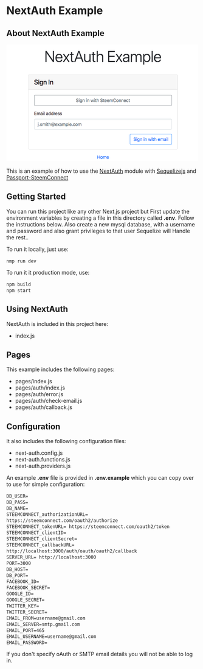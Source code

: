 # NextAuth Example

## About NextAuth Example
![](https://github.com/SMWARREN/SteemConnect-Next-Auth-Micro-Service/blob/master/ss/2.png)

This is an example of how to use the [NextAuth](https://www.npmjs.com/package/next-auth) module with [Sequelizejs](http://docs.sequelizejs.com/) and [Passport-SteemConnect](https://github.com/SMWARREN/Passport-SteemConnect)

## Getting Started

You can run this project like any other Next.js project but First update the environment variables by creating a file in this directory called **.env**. Follow the instructions below. Also create a new mysql database, with a username and password and also grant privileges to that user Sequelize will Handle the rest..

To run it locally, just use:

    nmp run dev

To run it it production mode, use:

    npm build
    npm start

## Using NextAuth

NextAuth is included in this project here:

* index.js

## Pages

This example includes the following pages:

* pages/index.js
* pages/auth/index.js
* pages/auth/error.js
* pages/auth/check-email.js
* pages/auth/callback.js

## Configuration

It also includes the following configuration files:

* next-auth.config.js
* next-auth.functions.js
* next-auth.providers.js

An example **.env** file is provided in **.env.example** which you can copy over to use for simple configuration:

```
DB_USER=
DB_PASS=
DB_NAME=
STEEMCONNECT_authorizationURL= https://steemconnect.com/oauth2/authorize
STEEMCONNECT_tokenURL= https://steemconnect.com/oauth2/token
STEEMCONNECT_clientID=  
STEEMCONNECT_clientSecret=  
STEEMCONNECT_callbackURL= http://localhost:3000/auth/oauth/oauth2/callback
SERVER_URL= http://localhost:3000
PORT=3000
DB_HOST=
DB_PORT=
FACEBOOK_ID=
FACEBOOK_SECRET=
GOOGLE_ID=
GOOGLE_SECRET=
TWITTER_KEY=
TWITTER_SECRET=
EMAIL_FROM=username@gmail.com
EMAIL_SERVER=smtp.gmail.com
EMAIL_PORT=465
EMAIL_USERNAME=username@gmail.com
EMAIL_PASSWORD=
```

If you don't specify oAuth or SMTP email details you will not be able to log in.
